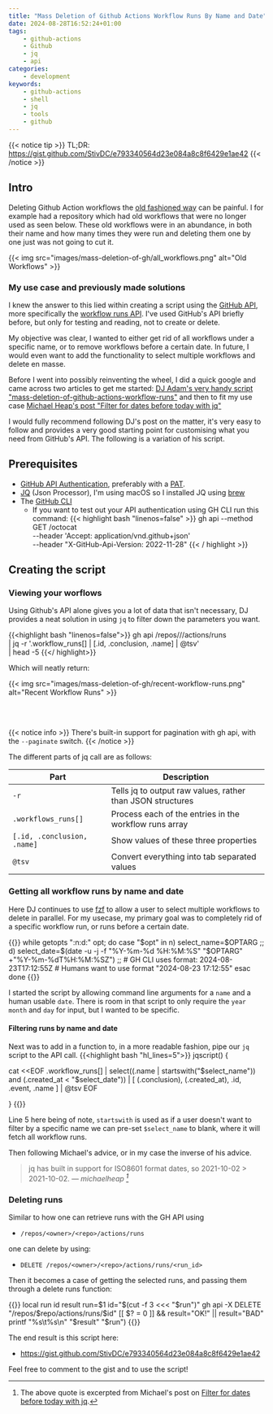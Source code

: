 ```yaml
---
title: "Mass Deletion of Github Actions Workflow Runs By Name and Date"
date: 2024-08-28T16:52:24+01:00
tags:
    - github-actions
    - Github
    - jq
    - api
categories:
    - development
keywords:
    - github-actions
    - shell
    - jq
    - tools
    - github
---
```

{{< notice tip >}}
TL;DR: https://gist.github.com/StivDC/e793340564d23e084a8c8f6429e1ae42
{{< /notice >}}

## Intro
Deleting Github Action workflows the [old fashioned way](https://docs.github.com/en/actions/managing-workflow-runs-and-deployments/managing-workflow-runs/deleting-a-workflow-run) can be painful. I for example had a repository which had old workflows that were no longer used as seen below. These old workflows were in an abundance, in both their name and how many times they were run and deleting them one by one just was not going to cut it.

{{< img src="images/mass-deletion-of-gh/all_workflows.png" alt="Old Workflows" >}}

### My use case and previously made solutions
I knew the answer to this lied within creating a script using the [GitHub API](https://docs.github.com/en/rest?api), more specifically the [workflow runs API](https://docs.github.com/en/rest/actions?apiVersion=2022-11-28#workflow-runs). I've used GitHub's API briefly before, but only for testing and reading, not to create or delete. 

My objective was clear, I wanted to either get rid of all workflows under a specific name, or to remove workflows before a certain date. In future, I would even want to add the functionality to select multiple workflows and delete en masse. 

Before I went into possibly reinventing the wheel, I did a quick google and came across two articles to get me started: [DJ Adam's very handy script "mass-deletion-of-github-actions-workflow-runs"](https://qmacro.org/blog/posts/2021/03/26/mass-deletion-of-github-actions-workflow-runs/) and then to fit my use case [Michael Heap's post "Filter for dates before today with jq"](https://michaelheap.com/jq-select-date-before-today/)

I would fully recommend following DJ's post on the matter, it's very easy to follow and provides a very good starting point for customising what you need from GitHub's API. The following is a variation of his script. 

## Prerequisites
- [GitHub API Authentication](https://docs.github.com/en/rest/using-the-rest-api/getting-started-with-the-rest-api?apiVersion=2022-11-28#making-a-request), preferably with a [PAT](https://docs.github.com/en/rest/authentication/authenticating-to-the-rest-api?apiVersion=2022-11-28#authenticating-with-a-personal-access-token). 
- [JQ](https://jqlang.github.io/jq/) (Json Processor), I'm using macOS so I installed JQ using [brew](https://formulae.brew.sh/formula/jq)
- The [GitHub CLI](https://cli.github.com/)
    - If you want to test out your API authentication using GH CLI run this command:
    {{< highlight bash "linenos=false" >}}
    gh api --method GET /octocat \
    --header 'Accept: application/vnd.github+json' \
    --header "X-GitHub-Api-Version: 2022-11-28"
    {{< / highlight >}}

## Creating the script

### Viewing your worflows
Using Github's API alone gives you a lot of data that isn't necessary, DJ provides a neat solution in using `jq` to filter down the parameters you want. 

{{<highlight bash "linenos=false">}}
gh api /repos/<owner>/<repo>/actions/runs \
 | jq -r '.workflow_runs[] | [.id, .conclusion, .name] | @tsv' \
 | head -5
{{</ highlight>}}

Which will neatly return:

{{< img src="images/mass-deletion-of-gh/recent-workflow-runs.png" alt="Recent Workflow Runs" >}}

<!-- because notice didn't want to leave any space -->
<br/><br/> 

{{< notice info >}}
There's built-in support for pagination with gh api, with the `--paginate` switch.
{{< /notice >}}

The different parts of jq call are as follows:

| Part                      | Description                                                |
|---------------------------|------------------------------------------------------------|
| `-r`                        | Tells jq to output raw values, rather than JSON structures |
| `.workflows_runs[]`         | Process each of the entries in the workflow runs array     |
| `[.id, .conclusion, .name]` | Show values of these three properties                      |
| `@tsv`                      | Convert everything into tab separated values               |

### Getting all workflow runs by name and date
Here DJ continues to use [fzf](https://github.com/junegunn/fzf) to allow a user to select multiple workflows to delete in parallel. For my usecase, my primary goal was to completely rid of a specific workflow run, or runs before a certain date.

{{<highlight bash>}}
while getopts ":n:d:" opt; do
  case "$opt" in
    n) select_name=$OPTARG ;;
    d) select_date=$(date -u -j -f "%Y-%m-%d %H:%M:%S" "$OPTARG" +"%Y-%m-%dT%H:%M:%SZ") ;;
    # GH CLI uses format: 2024-08-23T17:12:55Z
    # Humans want to use format "2024-08-23 17:12:55"
  esac
done
{{</highlight>}}

I started the script by allowing command line arguments for a `name` and a human usable `date`. There is room in that script to only require the `year` `month` and `day` for input, but I wanted to be specific. 

#### Filtering runs by name and date
Next was to add in a function to, in a more readable fashion, pipe our `jq` script to the API call. 
{{<highlight bash "hl_lines=5">}}
jqscript() {

  cat <<EOF
    .workflow_runs[]
      | select((.name | startswith("$select_name")) and (.created_at < "$select_date"))
      | [
          (.conclusion),
          (.created_at),
          .id,
          .event,
          .name
        ]
      | @tsv
EOF

}
{{</highlight>}}

Line 5 here being of note, `startswith` is used as if a user doesn't want to filter by a specific name we can pre-set `$select_name` to blank, where it will fetch all workflow runs. 

Then following Michael's advice, or in my case the inverse of his advice. 
> jq has built in support for ISO8601 format dates, so 2021-10-02 > 2021-10-02.
> — <cite>michaelheap [^1]</cite>
[^1]: The above quote is excerpted from Michael's post on [Filter for dates before today with jq](https://michaelheap.com/jq-select-date-before-today/).

### Deleting runs
Similar to how one can retrieve runs with the GH API using 
- `/repos/<owner>/<repo>/actions/runs`

 one can delete by using:
- `DELETE /repos/<owner>/<repo>/actions/runs/<run_id>`

Then it becomes a case of getting the selected runs, and passing them through a delete runs function:

{{<highlight bash>}}
local run id result
run=$1
id="$(cut -f 3 <<< "$run")"
gh api -X DELETE "/repos/$repo/actions/runs/$id"
[[ $? = 0 ]] && result="OK!" || result="BAD"
printf "%s\t%s\n" "$result" "$run")
{{</highlight>}}


The end result is this script here:
- https://gist.github.com/StivDC/e793340564d23e084a8c8f6429e1ae42

Feel free to comment to the gist and to use the script!

